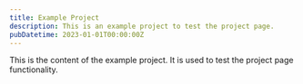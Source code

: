 ```yaml
---
title: Example Project
description: This is an example project to test the project page.
pubDatetime: 2023-01-01T00:00:00Z
---
```


This is the content of the example project. It is used to test the project page functionality.
